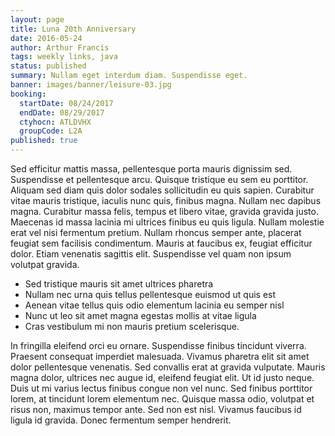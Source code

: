 ```yaml
---
layout: page
title: Luna 20th Anniversary
date: 2016-05-24
author: Arthur Francis
tags: weekly links, java
status: published
summary: Nullam eget interdum diam. Suspendisse eget.
banner: images/banner/leisure-03.jpg
booking:
  startDate: 08/24/2017
  endDate: 08/29/2017
  ctyhocn: ATLDVHX
  groupCode: L2A
published: true
---
```

Sed efficitur mattis massa, pellentesque porta mauris dignissim sed. Suspendisse et pellentesque arcu. Quisque tristique eu sem eu porttitor. Aliquam sed diam quis dolor sodales sollicitudin eu quis sapien. Curabitur vitae mauris tristique, iaculis nunc quis, finibus magna. Nullam nec dapibus magna. Curabitur massa felis, tempus et libero vitae, gravida gravida justo. Maecenas id massa lacinia mi ultrices finibus eu quis ligula. Nullam molestie erat vel nisi fermentum pretium. Nullam rhoncus semper ante, placerat feugiat sem facilisis condimentum. Mauris at faucibus ex, feugiat efficitur dolor. Etiam venenatis sagittis elit. Suspendisse vel quam non ipsum volutpat gravida.

* Sed tristique mauris sit amet ultrices pharetra
* Nullam nec urna quis tellus pellentesque euismod ut quis est
* Aenean vitae tellus quis odio elementum lacinia eu semper nisl
* Nunc ut leo sit amet magna egestas mollis at vitae ligula
* Cras vestibulum mi non mauris pretium scelerisque.

In fringilla eleifend orci eu ornare. Suspendisse finibus tincidunt viverra. Praesent consequat imperdiet malesuada. Vivamus pharetra elit sit amet dolor pellentesque venenatis. Sed convallis erat at gravida vulputate. Mauris magna dolor, ultrices nec augue id, eleifend feugiat elit. Ut id justo neque. Duis ut mi varius lectus finibus congue non vel nunc. Sed finibus porttitor lorem, at tincidunt lorem elementum nec. Quisque massa odio, volutpat et risus non, maximus tempor ante. Sed non est nisl. Vivamus faucibus id ligula id gravida. Donec fermentum semper hendrerit.
